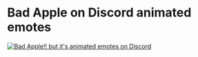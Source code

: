 # Bad Apple on Discord animated emotes

[![Bad Apple!! but it's animated emotes on Discord](https://i.imgur.com/oLlGCxg.png)](http://www.youtube.com/watch?v=EGxJysip_yY "Bad Apple!! but it's animated emotes on Discord")

